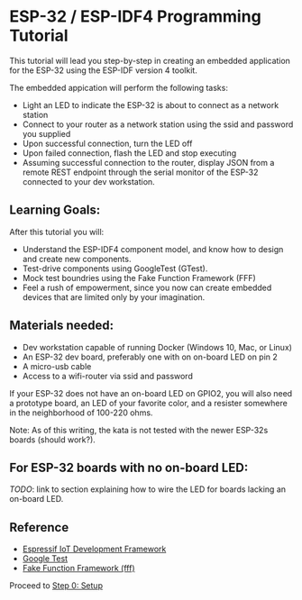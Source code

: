 # ESP-32 / ESP-IDF4 Programming Tutorial

This tutorial will lead you step-by-step in creating an embedded application for the ESP-32 using the ESP-IDF version 4 toolkit.

The embedded appication will perform the following tasks:
  - Light an LED to indicate the ESP-32 is about to connect as a network station
  - Connect to your router as a network station using the ssid and password you supplied
  - Upon successful connection, turn the LED off
  - Upon failed connection, flash the LED and stop executing
  - Assuming successful connection to the router, display JSON from a remote REST endpoint through the serial monitor of the ESP-32 connected to your dev workstation.

## Learning Goals:

After this tutorial you will:
 - Understand the ESP-IDF4 component model, and know how to design and create new components.
 - Test-drive components using GoogleTest (GTest).
 - Mock test boundries using the Fake Function Framework (FFF)
 - Feel a rush of empowerment, since you now can create embedded devices that are limited only by your imagination.

## Materials needed:

- Dev workstation capable of running Docker (Windows 10, Mac, or Linux)
- An ESP-32 dev board, preferably one with on on-board LED on pin 2
- A micro-usb cable
- Access to a wifi-router via ssid and password

If your ESP-32 does not have an on-board LED on GPIO2, you will also need a prototype board, an LED of your favorite color, and a resister somewhere in the neighborhood of 100-220 ohms.

Note:  As of this writing, the kata is not tested with the newer ESP-32s boards (should work?).

## For ESP-32 boards with no on-board LED:

*TODO*: link to section explaining how to wire the LED for boards lacking an on-board LED.

## Reference
 - [Espressif IoT Development Framework](https://github.com/espressif/esp-idf)
 - [Google Test](https://github.com/google/googletest)
 - [Fake Function Framework (fff)](https://github.com/meekrosoft/fff)

Proceed to [Step 0: Setup](../step-0-setup/README.md)
